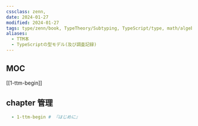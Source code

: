 ```yaml
---
cssclass: zenn,
date: 2024-01-27
modified: 2024-01-27
tags: type/zenn/book, TypeTheory/Subtyping, TypeScript/type, math/algebra
aliases:
  - TTM本
  - TypeScriptの型モデル(及び調査記録)
---
```


## MOC

[[1-ttm-begin]]

## chapter 管理

```yaml
  - 1-ttm-begin # 『はじめに』
```
